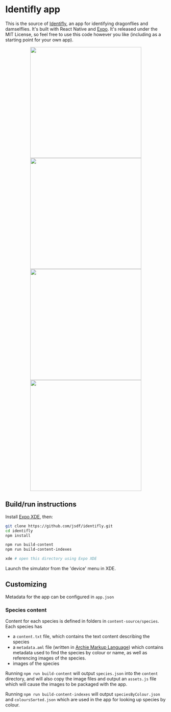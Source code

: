 # Identifly app

This is the source of [Identifly](https://identiflyapp.com/), an app for identifying dragonflies and damselflies. It's built with React Native and [Expo](https://expo.io). It's released under the MIT License, so feel free to use this code however you like (including as a starting point for your own app).


  <div id="screens" style="overflow-x: scroll; margin-top: 0px; margin-bottom: 20px">
    <div style="text-align: center">
      <img height="348" src="https://identiflyapp.com/screen696x696-2.jpeg" />
      <img height="348" src="https://identiflyapp.com/screen696x696-3.jpeg" />
      <img height="348" src="https://identiflyapp.com/screen696x696.jpeg" />
      <img height="348" src="https://identiflyapp.com/screen696x696-4.jpeg" />
    </div>
  </div>

## Build/run instructions

Install [Expo XDE](https://expo.io/tools), then:

```bash
git clone https://github.com/jsdf/identifly.git
cd identifly
npm install

npm run build-content
npm run build-content-indexes

xde # open this directory using Expo XDE
```

Launch the simulator from the 'device' menu in XDE.

## Customizing

Metadata for the app can be configured in `app.json`

### Species content

Content for each species is defined in folders in `content-source/species`. Each species has

- a `content.txt` file, which contains the text content describing the species
- a `metadata.aml` file (written in [Archie Markup Language](http://archieml.org/)) which contains metadata used to find the species by colour or name, as well as referencing images of the species.
- images of the species

Running `npm run build-content` will output `species.json` into the `content` directory, and will also copy the image files and output an `assets.js` file which will cause the images to be packaged with the app.

Running `npm run build-content-indexes` will output `speciesByColour.json` and `coloursSorted.json` which are used in the app for looking up species by colour.

